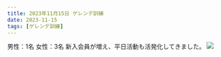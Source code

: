 ```yaml
---
title: 2023年11月15日 ゲレンデ訓練
date: 2023-11-15
tags: [ゲレンデ訓練]
---
```

男性：1名
女性：3名
新入会員が増え、平日活動も活発化してきました。
![](/2023/11/15/20231115/1.jpg)
